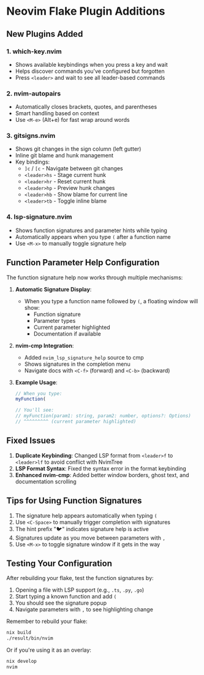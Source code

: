 # Neovim Flake Plugin Additions

## New Plugins Added

### 1. **which-key.nvim**
- Shows available keybindings when you press a key and wait
- Helps discover commands you've configured but forgotten
- Press `<leader>` and wait to see all leader-based commands

### 2. **nvim-autopairs**
- Automatically closes brackets, quotes, and parentheses
- Smart handling based on context
- Use `<M-e>` (Alt+e) for fast wrap around words

### 3. **gitsigns.nvim**
- Shows git changes in the sign column (left gutter)
- Inline git blame and hunk management
- Key bindings:
  - `]c` / `[c` - Navigate between git changes
  - `<leader>hs` - Stage current hunk
  - `<leader>hr` - Reset current hunk
  - `<leader>hp` - Preview hunk changes
  - `<leader>hb` - Show blame for current line
  - `<leader>tb` - Toggle inline blame

### 4. **lsp-signature.nvim**
- Shows function signatures and parameter hints while typing
- Automatically appears when you type `(` after a function name
- Use `<M-x>` to manually toggle signature help

## Function Parameter Help Configuration

The function signature help now works through multiple mechanisms:

1. **Automatic Signature Display**:
   - When you type a function name followed by `(`, a floating window will show:
     - Function signature
     - Parameter types
     - Current parameter highlighted
     - Documentation if available

2. **nvim-cmp Integration**:
   - Added `nvim_lsp_signature_help` source to cmp
   - Shows signatures in the completion menu
   - Navigate docs with `<C-f>` (forward) and `<C-b>` (backward)

3. **Example Usage**:
   ```typescript
   // When you type:
   myFunction(
   
   // You'll see:
   // myFunction(param1: string, param2: number, options?: Options)
   // ^^^^^^^^^ (current parameter highlighted)
   ```

## Fixed Issues

1. **Duplicate Keybinding**: Changed LSP format from `<leader>f` to `<leader>lf` to avoid conflict with NvimTree
2. **LSP Format Syntax**: Fixed the syntax error in the format keybinding
3. **Enhanced nvim-cmp**: Added better window borders, ghost text, and documentation scrolling

## Tips for Using Function Signatures

1. The signature help appears automatically when typing `(`
2. Use `<C-Space>` to manually trigger completion with signatures
3. The hint prefix "🐦" indicates signature help is active
4. Signatures update as you move between parameters with `,`
5. Use `<M-x>` to toggle signature window if it gets in the way

## Testing Your Configuration

After rebuilding your flake, test the function signatures by:

1. Opening a file with LSP support (e.g., `.ts`, `.py`, `.go`)
2. Start typing a known function and add `(`
3. You should see the signature popup
4. Navigate parameters with `,` to see highlighting change

Remember to rebuild your flake:
```bash
nix build
./result/bin/nvim
```

Or if you're using it as an overlay:
```bash
nix develop
nvim
```